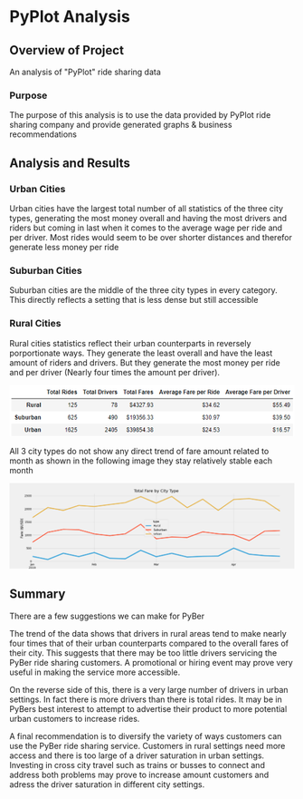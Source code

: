 # PyPlot Analysis

## Overview of Project
An analysis of "PyPlot" ride sharing data

### Purpose
The purpose of this analysis is to use the data provided by PyPlot ride sharing company and provide generated graphs & business recommendations

## Analysis and Results
### Urban Cities
Urban cities have the largest total number of all statistics of the three city types, generating the most money overall and having the most drivers and riders 
but coming in last when it comes to the average wage per ride and per driver. Most rides would seem to be over shorter distances and therefor 
generate less money per ride

### Suburban Cities
Suburban cities are the middle of the three city types in every category. This directly reflects a setting that is less dense but still accessible

### Rural Cities
Rural cities statistics reflect their urban counterparts in reversely porportionate ways. They generate the least overall and have the least amount of riders
and drivers. But they generate the most money per ride and per driver (Nearly four times the amount per driver).

![stats](https://raw.githubusercontent.com/Queach/PyBer_Analysis/main/analysis/StatsByCityType.png "stats")

All 3 city types do not show any direct trend of fare amount related to month as shown in the following image they stay relatively stable each month

![line](https://raw.githubusercontent.com/Queach/PyBer_Analysis/main/analysis/PyBer_fare_summary.png "line")

## Summary
There are a few suggestions we can make for PyBer

The trend of the data shows that drivers in rural areas tend to make nearly four times that of their urban counterparts compared to the overall
fares of their city. This suggests that there may be too little drivers servicing the PyBer ride sharing customers. A promotional or hiring
event may prove very useful in making the service more accessible.

On the reverse side of this, there is a very large number of drivers in urban settings. In fact there is more drivers than there is total rides.
It may be in PyBers best interest to attempt to advertise their product to more potential urban customers to increase rides.

A final recommendation is to diversify the variety of ways customers can use the PyBer ride sharing service. Customers in rural settings need more access
and there is too large of a driver saturation in urban settings. Investing in cross city travel such as trains or busses to connect and address both problems
may prove to increase amount customers and adress the driver saturation in different city settings.
